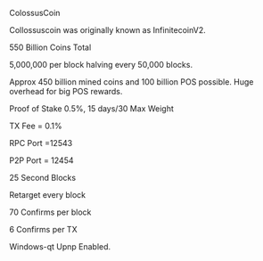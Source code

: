 ColossusCoin 

Collossuscoin was originally known as InfinitecoinV2.

550 Billion Coins Total

5,000,000 per block halving every 50,000 blocks.

Approx 450 billion mined coins and 100 billion POS possible. Huge overhead for big POS rewards.

Proof of Stake 0.5%, 15 days/30 Max Weight

TX Fee = 0.1%

RPC Port =12543

P2P Port = 12454

25 Second Blocks

Retarget every block

70 Confirms per block

6 Confirms per TX

Windows-qt Upnp Enabled.
